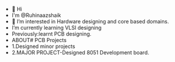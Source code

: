 - 👋 Hi
- I'm @Ruhinaazshaik
- 👀 I’m interested in Hardware designing and core based domains.
-  I’m currently learning VLSI designing
- Previously:learnt PCB designing.
- ABOUT# PCB Projects
- 1.Designed minor projects
- 2.MAJOR PROJECT-Designed 8051 Development board.  
  
